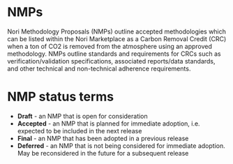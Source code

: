 # NMPs
Nori Methodology Proposals (NMPs) outline accepted methodologies which can be listed within the Nori Marketplace as a Carbon Removal Credit (CRC) when a ton of CO2 is removed from the atmosphere using an approved methodology. NMPs outline standards and requirements for CRCs such as verification/validation specifications, associated reports/data standards, and other technical and non-technical adherence requirements.

# NMP status terms
* **Draft** - an NMP that is open for consideration
* **Accepted** - an NMP that is planned for immediate adoption, i.e. expected to be included in the next release
* **Final** - an NMP that has been adopted in a previous release
* **Deferred** - an NMP that is not being considered for immediate adoption. May be reconsidered in the future for a subsequent release
